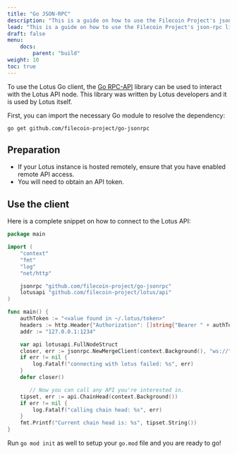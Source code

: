```yaml
---
title: "Go JSON-RPC"
description: "This is a guide on how to use the Filecoin Project's json-rpc library to power a Go client to interact with the Lotus API."
lead: "This is a guide on how to use the Filecoin Project's json-rpc library to power a Go client to interact with the Lotus API."
draft: false
menu:
    docs:
        parent: "build"
weight: 10
toc: true
---
```


To use the Lotus Go client, the [Go RPC-API](https://github.com/filecoin-project/go-jsonrpc) library can be used to interact with the Lotus API node. This library was written by Lotus developers and it is used by Lotus itself.

First, you can import the necessary Go module to resolve the dependency:

```shell
go get github.com/filecoin-project/go-jsonrpc
```

## Preparation

- If your Lotus instance is hosted remotely, ensure that you have enabled remote API access.
- You will need to obtain an API token.

## Use the client

Here is a complete snippet on how to connect to the Lotus API:

```go
package main

import (
	"context"
	"fmt"
	"log"
	"net/http"

	jsonrpc "github.com/filecoin-project/go-jsonrpc"
	lotusapi "github.com/filecoin-project/lotus/api"
)

func main() {
	authToken := "<value found in ~/.lotus/token>"
	headers := http.Header{"Authorization": []string{"Bearer " + authToken}}
	addr := "127.0.0.1:1234"

	var api lotusapi.FullNodeStruct
	closer, err := jsonrpc.NewMergeClient(context.Background(), "ws://"+addr+"/rpc/v0", "Filecoin", []interface{}{&api.Internal, &api.CommonStruct.Internal}, headers)
	if err != nil {
		log.Fatalf("connecting with lotus failed: %s", err)
	}
	defer closer()

       // Now you can call any API you're interested in.
	tipset, err := api.ChainHead(context.Background())
	if err != nil {
		log.Fatalf("calling chain head: %s", err)
	}
	fmt.Printf("Current chain head is: %s", tipset.String())
}
```

Run `go mod init` as well to setup your `go.mod` file and you are ready to go!

